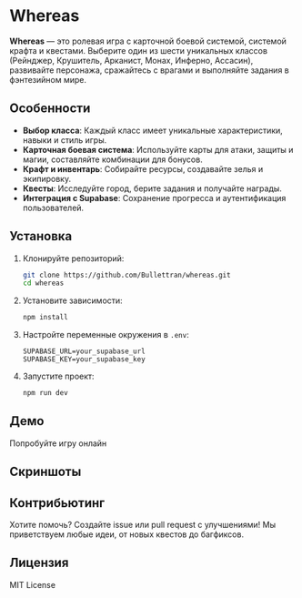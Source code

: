 # Whereas

**Whereas** — это ролевая игра с карточной боевой системой, системой крафта и квестами. Выберите один из шести уникальных классов (Рейнджер, Крушитель, Арканист, Монах, Инферно, Ассасин), развивайте персонажа, сражайтесь с врагами и выполняйте задания в фэнтезийном мире.

## Особенности

- **Выбор класса**: Каждый класс имеет уникальные характеристики, навыки и стиль игры.
- **Карточная боевая система**: Используйте карты для атаки, защиты и магии, составляйте комбинации для бонусов.
- **Крафт и инвентарь**: Собирайте ресурсы, создавайте зелья и экипировку.
- **Квесты**: Исследуйте город, берите задания и получайте награды.
- **Интеграция с Supabase**: Сохранение прогресса и аутентификация пользователей.

## Установка

1. Клонируйте репозиторий:

   ```bash
   git clone https://github.com/Bullettran/whereas.git
   cd whereas
   ```

2. Установите зависимости:

   ```bash
   npm install
   ```

3. Настройте переменные окружения в `.env`:

   ```
   SUPABASE_URL=your_supabase_url
   SUPABASE_KEY=your_supabase_key
   ```

4. Запустите проект:

   ```bash
   npm run dev
   ```

## Демо

Попробуйте игру онлайн

## Скриншоты

## Контрибьютинг

Хотите помочь? Создайте issue или pull request с улучшениями! Мы приветствуем любые идеи, от новых квестов до багфиксов.

## Лицензия

MIT License